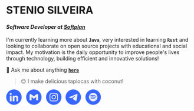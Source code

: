# STENIO SILVEIRA

#### _Software Developer at [**Softplan**][softplan]_

I'm currently learning more about **`Java`**, very interested in learning **`Rust`** and looking to collaborate on open source projects with educational and social impact. My motivation is the daily opportunity to improve people's lives through technology, building efficient and innovative solutions!

💬 Ask me about anything [**`here`**][telegram]

> 😌 I make delicious tapiocas with coconut!

[<img src="./etc/assets/social-linkedin.svg" title="Stenio Silveira" alt="Linkedin" height="42" />][linkedin]&nbsp;&nbsp;
[<img src="./etc/assets/social-gmail.svg" title="stenioas@gmail.com" alt="Gmail" height="42" />][gmail]&nbsp;&nbsp;
[<img src="./etc/assets/social-instagram.svg" title="@stenioas" alt="Instagram" height="42" />][instagram]&nbsp;&nbsp;
[<img src="./etc/assets/social-telegram.svg" title="@stenioas" alt="Telegram" height="42" />][telegram]&nbsp;&nbsp;
[<img src="./etc/assets/social-spotify.svg" title="@stenioas" alt="Spotify" height="42" />][spotify]

<!-- links -->

[linkedin]: https://linkedin.com/in/stenioas/
[gmail]: mailto:stenioas@gmail.com
[instagram]: https://instagram.com/stenioas/
[telegram]: https://t.me/stenioas/
[spotify]: https://open.spotify.com/user/stenioas/
[softplan]: https://www.softplan.com.br/
[lang-en]: ./README.en.md
